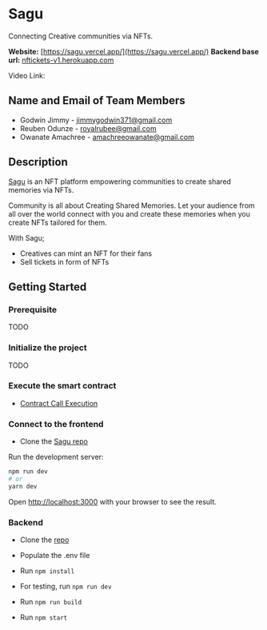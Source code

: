 # Sagu

Connecting Creative communities via NFTs.

**Website:** [https://sagu.vercel.app/](https://sagu.vercel.app/)
**Backend base url:** [nftickets-v1.herokuapp.com](nftickets-v1.herokuapp.com)

Video Link: 

## Name and Email of Team Members

- Godwin Jimmy - jimmygodwin371@gmail.com
- Reuben Odunze - royalrubee@gmail.com
- Owanate Amachree - amachreeowanate@gmail.com

## Description

[Sagu](https://sagu.vercel.app/) is an NFT platform empowering communities to create shared memories via NFTs.

Community is all about Creating Shared Memories. Let your audience from all over the world connect with you and create these memories when you create NFTs tailored for them.

With Sagu;
- Creatives can mint an NFT for their fans
- Sell tickets in form of NFTs

## Getting Started

### Prerequisite

TODO

### Initialize the project
TODO

### Execute the smart contract

- [Contract Call Execution](https://explorer.execution.l16.lukso.network/address/0xB79F66d3AFe2cFAF6B4E104939475859ce447c0e/transactions#address-tabs)

### Connect to the frontend

- Clone the [Sagu repo](https://github.com/noblejos/sagu)

Run the development server:

```bash
npm run dev
# or
yarn dev
```

Open [http://localhost:3000](http://localhost:3000) with your browser to see the result.

### Backend

- Clone the [repo](https://github.com/Next-Gen-Dev-Labs/SaguBE)

- Populate the .env file

- Run `npm install`
- For testing, run `npm run dev`
- Run `npm run build`
- Run `npm start`
